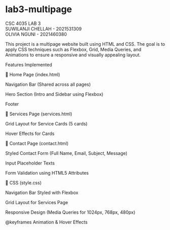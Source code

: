# lab3-multipage
CSC 4035 LAB 3 <br>
SUWILANJI CHELLAH - 2021531309 <br>
OLIVIA NGUNI - 2021460380

This project is a multipage website built using HTML and CSS. The goal is to apply CSS techniques such as Flexbox, Grid, Media Queries, and Animations to ensure a responsive and visually appealing layout.


Features Implemented

🔹 Home Page (index.html)

Navigation Bar (Shared across all pages)

Hero Section (Intro and Sidebar using Flexbox)

Footer

🔹 Services Page (services.html)

Grid Layout for Service Cards (5 cards)

Hover Effects for Cards

🔹 Contact Page (contact.html)

Styled Contact Form (Full Name, Email, Subject, Message)

Input Placeholder Texts

Form Validation using HTML5 Attributes

🔹 CSS (style.css)

Navigation Bar Styled with Flexbox

Grid Layout for Services Page

Responsive Design (Media Queries for 1024px, 768px, 480px)

@keyframes Animation & Hover Effects
